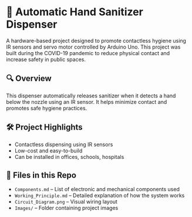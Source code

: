 # 🧴 Automatic Hand Sanitizer Dispenser

A hardware-based project designed to promote contactless hygiene using IR sensors and servo motor controlled by Arduino Uno. This project was built during the COVID-19 pandemic to reduce physical contact and increase safety in public spaces.

## 🔍 Overview

This dispenser automatically releases sanitizer when it detects a hand below the nozzle using an IR sensor. It helps minimize contact and promotes safe hygiene practices.


## 🛠️ Project Highlights

- Contactless dispensing using IR sensors
- Low-cost and easy-to-build
- Can be installed in offices, schools, hospitals

## 📂 Files in this Repo

- `Components.md` – List of electronic and mechanical components used
- `Working_Principle.md` – Detailed explanation of how the system works
- `Circuit_Diagram.png` – Visual wiring layout
- `Images/` – Folder containing project images

